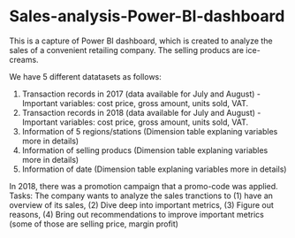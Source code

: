 # Sales-analysis-Power-BI-dashboard
This is a capture of Power BI dashboard, which is created to analyze the sales of a convenient retailing company.
The selling producs are ice-creams. 

We have 5 different datatasets as follows:
1. Transaction records in 2017 (data available for July and August) - Important variables: cost price, gross amount, units sold, VAT.
2. Transaction records in 2018 (data available for July and August) - Important variables: cost price, gross amount, units sold, VAT.
3. Information of 5 regions/stations (Dimension table explaning variables more in details)
4. Information of selling producs (Dimension table explaning variables more in details)
5. Information of date (Dimension table explaning variables more in details)

In 2018, there was a promotion campaign that a promo-code was applied.
Tasks: The company wants to analyze the sales tranctions to (1) have an overview of its sales, (2) Dive deep into important metrics, (3) Figure out reasons, (4) Bring out recommendations to improve important metrics (some of those are selling price, margin profit)

